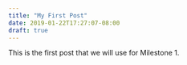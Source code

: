 ```yaml
---
title: "My First Post"
date: 2019-01-22T17:27:07-08:00
draft: true
---
```


This is the first post that we will use for Milestone 1.
